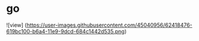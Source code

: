 # go
![view]
(https://user-images.githubusercontent.com/45040956/62418476-619bc100-b6a4-11e9-9dcd-684c1442d535.png)
